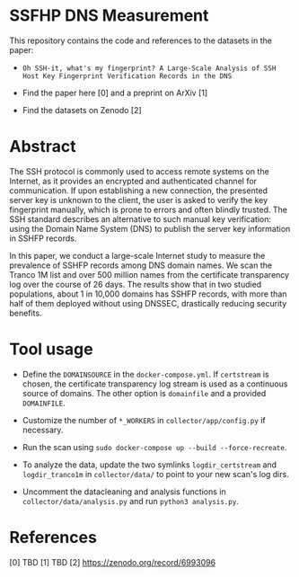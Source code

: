 SSFHP DNS Measurement
====================

This repository contains the code and references to the datasets in the paper:

- `Oh SSH-it, what's my fingerprint? A Large-Scale Analysis of SSH Host Key Fingerprint Verification Records in the DNS`

- Find the paper here [0] and a preprint on ArXiv [1]

- Find the datasets on Zenodo [2]

# Abstract

The SSH protocol is commonly used to access remote systems on the Internet, as it provides an encrypted and authenticated channel for communication.
If upon establishing a new connection, the presented server key is unknown to the client, the user is asked to verify the key fingerprint manually, which is prone to errors and often blindly trusted.
The SSH standard describes an alternative to such manual key verification: using the Domain Name System (DNS) to publish the server key information in SSHFP records.

In this paper, we conduct a large-scale Internet study to measure the prevalence of SSHFP records among DNS domain names. We scan the Tranco 1M list and over 500 million names from the certificate transparency log over the course of 26 days.
The results show that in two studied populations, about 1 in 10,000 domains has SSHFP records,
with more than half of them deployed without using DNSSEC, drastically reducing security benefits.

# Tool usage

- Define the `DOMAINSOURCE` in the `docker-compose.yml`. If `certstream` is chosen, the certificate transparency log stream is used as a continuous source of domains. The other option is `domainfile` and a provided `DOMAINFILE`.

- Customize the number of `*_WORKERS` in `collector/app/config.py` if necessary.

- Run the scan using `sudo docker-compose up --build --force-recreate`.

- To analyze the data, update the two symlinks `logdir_certstream` and `logdir_tranco1m` in `collector/data/` to point to your new scan's log dirs.

- Uncomment the datacleaning and analysis functions in `collector/data/analysis.py` and run `python3 analysis.py`.


# References

[0] TBD
[1] TBD
[2] https://zenodo.org/record/6993096